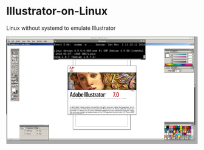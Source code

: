 # Illustrator-on-Linux
Linux without systemd to emulate Illustrator

![](https://raw.githubusercontent.com/spartrekus/Illustrator-on-Linux/master/Illustrator-on-Linux.png)

